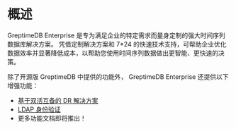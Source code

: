# 概述

GreptimeDB Enterprise 是专为满足企业的特定需求而量身定制的强大时间序列数据库解决方案。
凭借定制解决方案和 7*24 的快速技术支持，可帮助企业优化数据效率并显著降低成本，以帮助您使用时间序列数据做出更智能、更快速的决策。

除了开源版 GreptimeDB 中提供的功能外，
GreptimeDB Enterprise 还提供以下增强功能：

- [基于双活互备的 DR 解决方案](./administration/disaster-recovery/overview.md)
- [LDAP 身份验证](./deployments/authentication.md)
- 更多功能文档即将推出！

